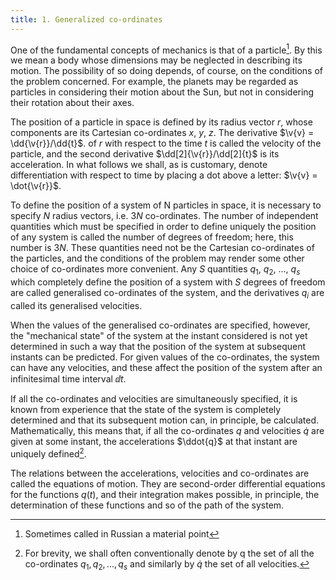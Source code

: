 ```yaml
---
title: 1. Generalized co-ordinates
---
```


One of the fundamental concepts of mechanics is that of a particle[^1]. By this we mean a body whose dimensions may be neglected in describing its motion.  The possibility of so doing depends, of course, on the conditions of the problem concerned. For example, the planets may be regarded as particles in considering their motion about the Sun, but not in considering their rotation about their axes.

The position of a particle in space is defined by its radius vector $r$, whose components are its Cartesian co-ordinates $x$, $y$, $z$. The derivative $\v{v} = \dd{\v{r}}/\dd{t}$. of $r$ with respect to the time $t$ is called the velocity of the particle, and the second derivative $\dd[2]{\v{r}}/\dd[2]{t}$ is its acceleration. In what follows we shall, as is customary, denote differentiation with respect to time by placing a dot above a letter: $\v{v} = \dot{\v{r}}$.

To define the position of a system of N particles in space, it is necessary to specify $N$ radius vectors, i.e. $3N$ co-ordinates. The number of independent quantities which must be specified in order to define uniquely the position of any system is called the number of degrees of freedom; here, this number is $3N$. These quantities need not be the Cartesian co-ordinates of the particles, and the conditions of the problem may render some other choice of co-ordinates more convenient. Any $S$ quantities $q_1$, $q_2$, ..., $q_s$ which completely define the position of a system with $S$ degrees of freedom are called generalised co-ordinates of the system, and the derivatives $q_i$ are called its generalised velocities.

When the values of the generalised co-ordinates are specified, however, the "mechanical state" of the system at the instant considered is not yet determined in such a way that the position of the system at subsequent instants can be predicted. For given values of the co-ordinates, the system can have any velocities, and these affect the position of the system after an infinitesimal time interval $\dd{t}$.

If all the co-ordinates and velocities are simultaneously specified, it is known from experience that the state of the system is completely determined and that its subsequent motion can, in principle, be calculated. Mathematically, this means that, if all the co-ordinates $q$ and velocities $\dot{q}$ are given at some instant, the accelerations $\ddot{q}$ at that instant are uniquely defined[^2].

The relations between the accelerations, velocities and co-ordinates are called the equations of motion. They are second-order differential equations for the functions $q(t)$, and their integration makes possible, in principle, the determination of these functions and so of the path of the system.

[^1]: Sometimes called in Russian a material point
[^2]: For brevity, we shall often conventionally denote by q the set of all the co-ordinates $q_1,q_2,...,q_s$ and similarly by $\dot{q}$ the set of all velocities.
